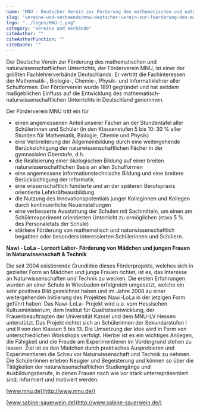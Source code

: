```yaml
---
name: "MNU - Deutscher Verein zur Förderung des mathematischen und naturwissenschaftlichen Unterrichts e.V. mit Projekt Nawi-LoLa"
slug: "vereine-und-verbaende/mnu-deutscher-verein-zur-foerderung-des-mathematischen-und-naturwissenschaftlichen-unterrichts-e-v-mit-projekt-nawi-lo-la"
logo: "../logos/MNU-1.png"
category: "Vereine und Verbände"
citeAuthor: ""
citeAuthorFunction: ""
citeQuote: ""
---
```


Der Deutsche Verein zur Förderung des mathematischen und naturwissenschaftlichen Unterrichts, der Förderverein MNU, ist einer der größten Fachlehrerverbände Deutschlands. Er vertritt die Fachinteressen der Mathematik-, Biologie-, Chemie-, Physik- und Informatiklehrer aller Schulformen. Der Förderverein wurde 1891 gegründet und hat seitdem maßgeblichen Einfluss auf die Entwicklung des mathematisch-naturwissenschaftlichen Unterrichts in Deutschland genommen.

Der Förderverein MNU tritt ein für

- einen angemessenen Anteil unserer Fächer an der Stundentafel aller Schülerinnen und Schüler (in den Klassenstufen 5 bis 10: 30 % aller Stunden für Mathematik, Biologie, Chemie und Physik)
- eine Verbreiterung der Allgemeinbildung durch eine weitergehende Berücksichtigung der naturwissenschaftlichen Fächer in der gymnasialen Oberstufe, d.h.
- die Realisierung einer ökologischen Bildung auf einer breiten naturwissenschaftlichen Basis an allen Schulformen
- eine angemessene informationstechnische Bildung und eine breitere Berücksichtigung der Informatik
- eine wissenschaftlich fundierte und an der späteren Berufspraxis orientierte Lehrkräfteausbildung
- die Nutzung des Innovationspotentials junger Kolleginnen und Kollegen durch kontinuierliche Neueinstellungen
- eine verbesserte Ausstattung der Schulen mit Sachmitteln, um einen am Schülerexperiment orientierten Unterricht zu ermöglichen (etwa 5 % des Personaletats der Schule)
- stärkere Förderung von mathematisch und naturwissenschaftlich begabten oder besonders interessierten Schülerinnen und Schülern.

**Nawi - LoLa – Lernort Labor- Förderung von Mädchen und jungen Frauen in Naturwissenschaft & Technik**

Die seit 2004 existierende Grundidee dieses Förderprojekts, welches sich in gezielter Form an Mädchen und junge Frauen richtet, ist es, das Interesse an Naturwissenschaften und Technik zu wecken. Die ersten Erfahrungen wurden an einer Schule in Wiesbaden erfolgreich umgesetzt, welche ein sehr positives Bild gezeichnet haben und im Jahre 2008 zu einer weitergehenden Initiierung des Projektes Nawi-LoLa in der jetzigen Form geführt haben. Das Nawi-LoLa- Projekt wird u.a. vom Hessischen Kultusministerium, dem Institut für Qualitätsentwicklung, der Frauenbeauftragten der Universität Kassel und dem MNU-LV Hessen unterstützt. Das Projekt richtet sich an Schülerinnen der Sekundarstufen I und II von den Klassen 5 bis 13. Die Umsetzung der Idee wird in Form von unterschiedlichen Workshops verfolgt. Hierbei ist es ein wichtiges Anliegen, die Fähigkeit und die Freude am Experimentieren im Vordergrund stehen zu lassen. Ziel ist es den Mädchen durch praktisches Ausprobieren und Experimentieren die Scheu vor Naturwissenschaft und Technik zu nehmen. Die Schülerinnen erleben Neugier und Begeisterung und können so über die Tätigkeiten der naturwissenschaftlichen Studiengänge und Ausbildungsberufe, in denen Frauen nach wie vor stark unterrepräsentiert sind, informiert und motiviert werden.

[www.mnu.de](http://www.mnu.de/)

[www.sabine-sauerwein.de](http://www.sabine-sauerwein.de/)
